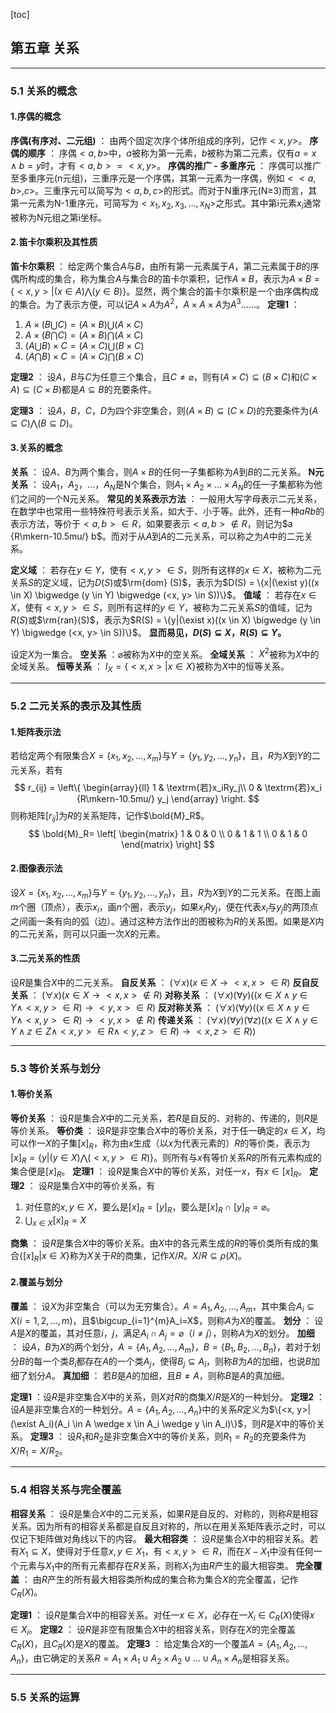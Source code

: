 [toc]
## 第五章 关系

***
### 5.1 关系的概念

#### 1.序偶的概念
**序偶(有序对、二元组)** ： 由两个固定次序个体所组成的序列，记作$<x, y>$。
**序偶的顺序** ： 序偶$<a, b>$中，$a$被称为第一元素，$b$被称为第二元素，仅有$a=x \wedge b=y$时，才有$<a, b>=<x, y>$。
**序偶的推广 - 多重序元** ： 序偶可以推广至多重序元(n元组)，三重序元是一个序偶，其第一元素为一序偶，例如$<<a, b>, c>$。三重序元可以简写为$<a, b, c>$的形式。而对于N重序元(N≥3)而言，其第一元素为N-1重序元，可简写为$<x_1, x_2, x_3,  ... ,  x_N>$之形式。其中第i元素$x_i$通常被称为N元组之第i坐标。

#### 2.笛卡尔乘积及其性质
**笛卡尔乘积** ： 给定两个集合$A$与$B$，由所有第一元素属于$A$，第二元素属于$B$的序偶所构成的集合，称为集合$A$与集合$B$的笛卡尔乘积，记作$A \times B$，表示为$A \times B = \{<x, y>|(x \in A)\bigwedge (y \in B)\}$。显然，两个集合的笛卡尔乘积是一个由序偶构成的集合。为了表示方便，可以记$A \times A$为$A^{2}$，$A \times A \times A$为$A^{3}$……。
**定理1** ： 
1. $A \times ( B\bigcup C) = (A \times B) \bigcup (A \times C)$
1. $A \times ( B\bigcap C) = (A \times B) \bigcap (A \times C)$
1. $(A \bigcup B) \times C = (A \times C) \bigcup (B \times C)$
1. $(A \bigcap B) \times C = (A \times C) \bigcap (B \times C)$

**定理2** ：
设$A$，$B$与$C$为任意三个集合，且$C \not= \varnothing$，则有$(A \times C)\subseteq (B \times C)$和$(C \times A) \subseteq (C \times B)$都是$A \subseteq B$的充要条件。

**定理3** ：
设$A$，$B$，$C$，$D$为四个非空集合，则$(A \times B) \subseteq (C \times D)$的充要条件为$(A \subseteq C) \bigwedge (B \subseteq D)$。

#### 3.关系的概念
**关系** ： 设$A$、$B$为两个集合，则$A \times B$的任何一子集都称为$A$到$B$的二元关系。
**N元关系** ： 设$A_1$，$A_2$，...，$A_N$是N个集合，则$A_1 \times A_2 \times ... \times A_N$的任一子集都称为他们之间的一个N元关系。
**常见的关系表示方法** ： 一般用大写字母表示二元关系，在数学中也常用一些特殊符号表示关系，如大于、小于等。此外，还有一种$aRb$的表示方法，等价于$<a, b> \in R$，如果要表示$<a, b> \notin R$，则记为$a {R\mkern-10.5mu/} b$。而对于从$A$到$A$的二元关系，可以称之为$A$中的二元关系。

**定义域** ： 若存在$y \in Y$，使有$<x, y> \in S$，则所有这样的$x \in X$，被称为二元关系$S$的定义域，记为$D(S)$或$\rm{dom} (S)$，表示为$D(S) = \{x|(\exist y)((x \in X) \bigwedge (y \in Y) \bigwedge (<x, y> \in S))\}$。
**值域** ： 若存在$x \in X$，使有$<x, y> \in S$，则所有这样的$y \in Y$，被称为二元关系$S$的值域，记为$R(S)$或$\rm{ran}(S)$，表示为$R(S) = \{y|(\exist x)((x \in X) \bigwedge (y \in Y) \bigwedge (<x, y> \in S))\}$。
**显而易见，$D(S) \subseteq X$，$R(S) \subseteq Y$。**

设定$X$为一集合。
**空关系** ：$\varnothing$被称为$X$中的空关系。
**全域关系** ： $X^{2}$被称为$X$中的全域关系。
**恒等关系** ： $I_X = \{<x, x>|x \in X\}$被称为$X$中的恒等关系。

***
### 5.2 二元关系的表示及其性质
#### 1.矩阵表示法
若给定两个有限集合$X = \{x_1,x_2,...,x_m\}$与$Y = \{y_1,y_2,...,y_n\}$，且，$R$为$X$到$Y$的二元关系，若有
$$
r_{ij} = 
\left\{ 
    \begin{array}{ll}
        1 & \textrm{若}x_iRy_j\\
        0 & \textrm{若}x_i {R\mkern-10.5mu/} y_j
    \end{array} \right.
$$
则称矩阵$[r_{ij}]$为$R$的关系矩阵，记作$\bold{M}_R$。
$$
\bold{M}_R=
 \left[
 \begin{matrix}
   1 & 0 & 0 \\
   0 & 1 & 1 \\
   0 & 1 & 0
  \end{matrix}
  \right]
$$

#### 2.图像表示法
设$X = \{x_1,x_2,...,x_m\}$与$Y = \{y_1,y_2,...,y_n\}$，且，$R$为$X$到$Y$的二元关系。在图上画$m$个圈（顶点），表示$x_i$，画$n$个圈，表示$y_j$，如果$x_i R y_j$，便在代表$x_i$与$y_j$的两顶点之间画一条有向的弧（边）。通过这种方法作出的图被称为$R$的关系图。如果是$X$内的二元关系，则可以只画一次$X$的元素。

#### 3.二元关系的性质
设$R$是集合$X$中的二元关系。
**自反关系** ： $(\forall x)(x \in X \to <x, x> \in R)$
**反自反关系** ： $(\forall x)(x \in X \to <x, x> \notin R)$
**对称关系** ： $(\forall x)(\forall y)((x \in X \wedge y \in Y \wedge <x, y> \in R) \to <y, x> \in R)$
**反对称关系** ： $(\forall x)(\forall y)((x \in X \wedge y \in Y \wedge <x, y> \in R) \to <y, x> \notin R)$
**传递关系** ： $(\forall x)(\forall y)(\forall z)((x \in X \wedge y \in Y \wedge z \in Z \wedge <x, y> \in R \wedge <y, z> \in R) \to <x, z> \in R))$

***
### 5.3 等价关系与划分
#### 1.等价关系
**等价关系** ： 设$R$是集合$X$中的二元关系，若$R$是自反的、对称的、传递的，则$R$是等价关系。
**等价类** ： 设$R$是非空集合$X$中的等价关系，对于任一确定的$x \in X$，均可以作一$X$的子集$[x]_R$，称为由$x$生成（以$x$为代表元素的）$R$的等价类，表示为$[x]_R = \{y|(y \in X) \bigwedge (<x, y> \in R)\}$。则所有与$x$有等价关系$R$的所有元素构成的集合便是$[x]_R$。
**定理1** ： 设$R$是集合$X$中的等价关系，对任一$x$，有$x \in [x]_R$。
**定理2** ： 设$R$是集合$X$中的等价关系，有
1. 对任意的$x,y \in X$，要么是$[x]_R = [y]_R$，要么是$[x]_R \cap [y]_R = \varnothing$。
1. $\bigcup_{x \in X}[x]_R=X$

**商集** ： 设$R$是集合$X$中的等价关系。由$X$中的各元素生成的$R$的等价类所有成的集合$\{[x]_R|x \in X\}$称为$X$关于$R$的商集，记作$X/R$。$X/R \subseteq \rho(X)$。

#### 2.覆盖与划分
**覆盖** ： 设$X$为非空集合（可以为无穷集合）。$A={A_1, A_2, ..., A_m}$，其中集合$A_i \subseteq X(i=1,2,...,m)$，且$\bigcup_{i=1}^{m}A_i=X$，则称$A$为$X$的覆盖。
**划分** ： 设$A$是$X$的覆盖，其对任意$i$，$j$，满足$A_i \cap A_j = \varnothing（i \not= j）$，则称$A$为$X$的划分。
**加细** ： 设$A$，$B$为$X$的两个划分，$A = \{A_1, A_2, ..., A_m\}$，$B = \{B_1, B_2, ..., B_n\}$，若对于划分$B$的每一个类$B_i$都存在$A$的一个类$A_j$，使得$B_j \subseteq A_i$，则称$B$为$A$的加细，也说$B$加细了划分$A$。
**真加细** ： 若$B$是$A$的加细，且$B \not= A$，则称$B$是$A$的真加细。

**定理1** ：设$R$是非空集合$X$中的关系，则$X$对$R$的商集$X/R$是$X$的一种划分。
**定理2** ：设$A$是非空集合$X$的一种划分。$A = \{A_1, A_2, ..., A_n\}$中的关系$R$定义为$\{<x, y>|(\exist A_i)(A_i \in A \wedge x \in A_i \wedge y \in A_i)\}$，则$R$是$X$中的等价关系。
**定理3** ： 设$R_1$和$R_2$是非空集合$X$中的等价关系，则$R_1 = R_2$的充要条件为$X/R_1 = X/R_2$。

***
### 5.4 相容关系与完全覆盖

**相容关系** ： 设$R$是集合$X$中的二元关系，如果$R$是自反的、对称的，则称$R$是相容关系。因为所有的相容关系都是自反且对称的，所以在用关系矩阵表示之时，可以仅记下矩阵做对角线以下的内容。
**最大相容类** ： 设$R$是集合$X$中的相容关系。若有$X_1 \subseteq X$，使得对于任意$x, y \in X_1$，有$<x, y> \in R$，而在$X - X_1$中没有任何一个元素与$X_1$中的所有元素都存在$R$关系，则称$X_1$为由$R$产生的最大相容类。
**完全覆盖** ： 由$R$产生的所有最大相容类所构成的集合称为集合$X$的完全覆盖，记作$C_R(X)$。

**定理1** ： 设$R$是集合$X$中的相容关系。对任一$x \in X$，必存在一$X_i \in C_R(X)$使得$x \in X_i$。
**定理2** ： 设$R$是非空有限集合$X$中的相容关系，则存在$X$的完全覆盖$C_R(X)$，且$C_R(X)$是$X$的覆盖。
**定理3** ： 给定集合$X$的一个覆盖$A = \{A_1, A_2, ..., A_n\}$，由它确定的关系$R = A_1 \times A_1 \cup A_2 \times A_2 \cup ... \cup A_n \times A_n$是相容关系。

***
### 5.5 关系的运算